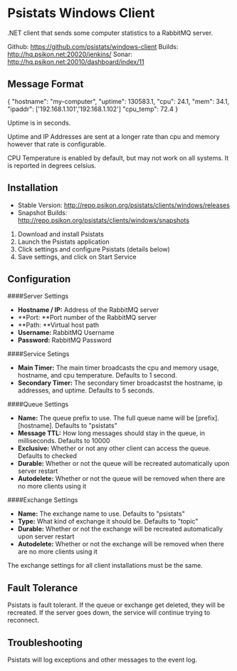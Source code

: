 Psistats Windows Client
=======================

.NET client that sends some computer statistics to a RabbitMQ server.

Github: https://github.com/psistats/windows-client
Builds: http://hq.psikon.net:20020/jenkins/
Sonar: http://hq.psikon.net:20010/dashboard/index/11

Message Format
--------------
{
    "hostname": "my-computer",
    "uptime": 130583.1,
    "cpu": 24.1,
    "mem": 34.1,
    "ipaddr": ['192.168.1.101','192.168.1.102']
    "cpu_temp": 72.4
}

Uptime is in seconds.

Uptime and IP Addresses are sent at a longer rate than cpu and memory however that rate is configurable.

CPU Temperature is enabled by default, but may not work on all systems. It is reported in degrees celsius.

Installation
------------

- Stable Version: http://repo.psikon.org/psistats/clients/windows/releases
- Snapshot Builds: http://repo.psikon.org/psistats/clients/windows/snapshots

1. Download and install Psistats
2. Launch the Psistats application
3. Click settings and configure Psistats (details below)
4. Save settings, and click on Start Service

Configuration
-------------

####Server Settings
* **Hostname / IP:** Address of the RabbitMQ server
* **Port: **Port number of the RabbitMQ server
* **Path: **Virtual host path
* **Username:** RabbitMQ Username
* **Password:** RabbitMQ Password

####Service Setings
* **Main Timer:** The main timer broadcasts the cpu and memory usage, hostname, and cpu temperature. Defaults to 1 second.
* **Secondary Timer:** The secondary timer broadcastst the hostname, ip addresses, and uptime. Defaults to 5 seconds.

####Queue Settings
* **Name:** The queue prefix to use. The full queue name will be [prefix].[hostname]. Defaults to "psistats"
* **Message TTL:** How long messages should stay in the queue, in milliseconds. Defaults to 10000
* **Exclusive:** Whether or not any other client can access the queue. Defaults to checked
* **Durable:** Whether or not the queue will be recreated automatically upon server restart
* **Autodelete:** Whether or not the queue will be removed when there are no more clients using it

####Exchange Settings
* **Name:** The exchange name to use. Defaults to "psistats"
* **Type:** What kind of exchange it should be. Defaults to "topic"
* **Durable:** Whether or not the exchange will be recreated automatically upon server restart
* **Autodelete:** Whether or not the exchange will be removed when there are no more clients using it 

The exchange settings for all client installations must be the same.

Fault Tolerance
---------------

Psistats is fault tolerant. If the queue or exchange get deleted, they will be recreated. If the server goes down, the service will continue trying to reconnect.

Troubleshooting
---------------

Psistats will log exceptions and other messages to the event log.